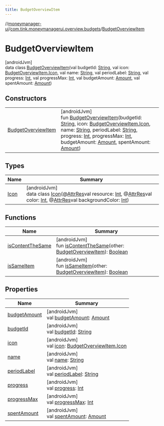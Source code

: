 ```yaml
---
title: BudgetOverviewItem
---
```

//[moneymanager-ui](../../../index.html)/[com.tink.moneymanagerui.overview.budgets](../index.html)/[BudgetOverviewItem](index.html)



# BudgetOverviewItem



[androidJvm]\
data class [BudgetOverviewItem](index.html)(val budgetId: [String](https://kotlinlang.org/api/latest/jvm/stdlib/kotlin/-string/index.html), val icon: [BudgetOverviewItem.Icon](-icon/index.html), val name: [String](https://kotlinlang.org/api/latest/jvm/stdlib/kotlin/-string/index.html), val periodLabel: [String](https://kotlinlang.org/api/latest/jvm/stdlib/kotlin/-string/index.html), val progress: [Int](https://kotlinlang.org/api/latest/jvm/stdlib/kotlin/-int/index.html), val progressMax: [Int](https://kotlinlang.org/api/latest/jvm/stdlib/kotlin/-int/index.html), val budgetAmount: [Amount](../../com.tink.model.misc/-amount/index.html), val spentAmount: [Amount](../../com.tink.model.misc/-amount/index.html))



## Constructors


| | |
|---|---|
| [BudgetOverviewItem](-budget-overview-item.html) | [androidJvm]<br>fun [BudgetOverviewItem](-budget-overview-item.html)(budgetId: [String](https://kotlinlang.org/api/latest/jvm/stdlib/kotlin/-string/index.html), icon: [BudgetOverviewItem.Icon](-icon/index.html), name: [String](https://kotlinlang.org/api/latest/jvm/stdlib/kotlin/-string/index.html), periodLabel: [String](https://kotlinlang.org/api/latest/jvm/stdlib/kotlin/-string/index.html), progress: [Int](https://kotlinlang.org/api/latest/jvm/stdlib/kotlin/-int/index.html), progressMax: [Int](https://kotlinlang.org/api/latest/jvm/stdlib/kotlin/-int/index.html), budgetAmount: [Amount](../../com.tink.model.misc/-amount/index.html), spentAmount: [Amount](../../com.tink.model.misc/-amount/index.html)) |


## Types


| Name | Summary |
|---|---|
| [Icon](-icon/index.html) | [androidJvm]<br>data class [Icon](-icon/index.html)(@[AttrRes](https://developer.android.com/reference/kotlin/androidx/annotation/AttrRes.html)val resource: [Int](https://kotlinlang.org/api/latest/jvm/stdlib/kotlin/-int/index.html), @[AttrRes](https://developer.android.com/reference/kotlin/androidx/annotation/AttrRes.html)val color: [Int](https://kotlinlang.org/api/latest/jvm/stdlib/kotlin/-int/index.html), @[AttrRes](https://developer.android.com/reference/kotlin/androidx/annotation/AttrRes.html)val backgroundColor: [Int](https://kotlinlang.org/api/latest/jvm/stdlib/kotlin/-int/index.html)) |


## Functions


| Name | Summary |
|---|---|
| [isContentTheSame](is-content-the-same.html) | [androidJvm]<br>fun [isContentTheSame](is-content-the-same.html)(other: [BudgetOverviewItem](index.html)): [Boolean](https://kotlinlang.org/api/latest/jvm/stdlib/kotlin/-boolean/index.html) |
| [isSameItem](is-same-item.html) | [androidJvm]<br>fun [isSameItem](is-same-item.html)(other: [BudgetOverviewItem](index.html)): [Boolean](https://kotlinlang.org/api/latest/jvm/stdlib/kotlin/-boolean/index.html) |


## Properties


| Name | Summary |
|---|---|
| [budgetAmount](budget-amount.html) | [androidJvm]<br>val [budgetAmount](budget-amount.html): [Amount](../../com.tink.model.misc/-amount/index.html) |
| [budgetId](budget-id.html) | [androidJvm]<br>val [budgetId](budget-id.html): [String](https://kotlinlang.org/api/latest/jvm/stdlib/kotlin/-string/index.html) |
| [icon](icon.html) | [androidJvm]<br>val [icon](icon.html): [BudgetOverviewItem.Icon](-icon/index.html) |
| [name](name.html) | [androidJvm]<br>val [name](name.html): [String](https://kotlinlang.org/api/latest/jvm/stdlib/kotlin/-string/index.html) |
| [periodLabel](period-label.html) | [androidJvm]<br>val [periodLabel](period-label.html): [String](https://kotlinlang.org/api/latest/jvm/stdlib/kotlin/-string/index.html) |
| [progress](progress.html) | [androidJvm]<br>val [progress](progress.html): [Int](https://kotlinlang.org/api/latest/jvm/stdlib/kotlin/-int/index.html) |
| [progressMax](progress-max.html) | [androidJvm]<br>val [progressMax](progress-max.html): [Int](https://kotlinlang.org/api/latest/jvm/stdlib/kotlin/-int/index.html) |
| [spentAmount](spent-amount.html) | [androidJvm]<br>val [spentAmount](spent-amount.html): [Amount](../../com.tink.model.misc/-amount/index.html) |

